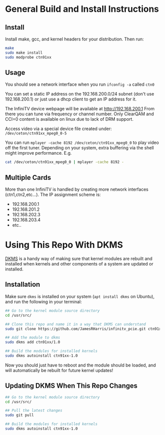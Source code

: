 # General Build and Install Instructions
## Install
Install make, gcc, and kernel headers for your distribution. Then run:
```sh
make
sudo make install
sudo modprobe ctn91xx
```

## Usage
You should see a network interface when you run `ifconfig -a` called `ctn0`

You can set a static IP address on the 192.168.200.0/24 subnet (don't
use 192.168.200.1) or just use a dhcp client to get an IP address for it.

The InfiniTV device webpage will be available at http://192.168.200.1
From there you can tune via frequency or channel number. Only ClearQAM and
CCI=0 content is available on linux due to lack of DRM support.

Access video via a special device file created under:
`/dev/ceton/ctn91xx_mpeg0_0-5`

You can run `mplayer -cache 8192 /dev/ceton/ctn91xx_mpeg0_0` to play video
off the first tuner. Depending on your system, extra buffering via the shell 
might improve performance. E.g.
```sh
cat /dev/ceton/ctn91xx_mpeg0_0 | mplayer -cache 8192 -
```

## Multiple Cards
More than one InfiniTV is handled by creating more network interfaces
(ctn1,ctn2,etc...). The IP assignment scheme is:
* 192.168.200.1
* 192.168.201.2
* 192.168.202.3
* 192.168.203.4
* etc..

# Using This Repo With DKMS
[DKMS](https://github.com/dell/dkms) is a handy way of making sure that kernel modules are rebuilt and installed when kernels and other components of a system are updated or installed.

## Installation
Make sure `dkms` is installed on your system (`apt install dkms` on Ubuntu), and run the following in your terminal:
```sh
## Go to the kernel module source directory
cd /usr/src/

## Clone this repo and name it in a way that DKMS can understand
sudo git clone https://github.com/JamesRHarris/infinitv_pcie.git ctn91xx-1.0

## Add the module to dkms
sudo dkms add ctn91xx/1.0

## Build the modules for installed kernels
sudo dkms autoinstall ctn91xx-1.0
```

Now you should just have to reboot and the module should be loaded, and will automatically be rebuilt for future kernel updates!

## Updating DKMS When This Repo Changes
```sh
## Go to the kernel module source directory
cd /usr/src/

## Pull the latest changes
sudo git pull

## Build the modules for installed kernels
sudo dkms autoinstall ctn91xx-1.0
```
